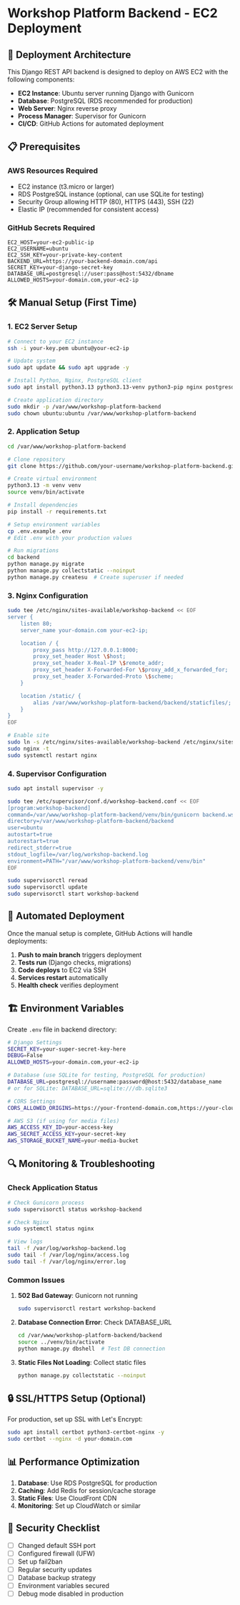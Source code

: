 # Workshop Platform Backend - EC2 Deployment

## 🚀 Deployment Architecture

This Django REST API backend is designed to deploy on AWS EC2 with the following components:

- **EC2 Instance**: Ubuntu server running Django with Gunicorn
- **Database**: PostgreSQL (RDS recommended for production)
- **Web Server**: Nginx reverse proxy
- **Process Manager**: Supervisor for Gunicorn
- **CI/CD**: GitHub Actions for automated deployment

## 📋 Prerequisites

### AWS Resources Required
- EC2 instance (t3.micro or larger)
- RDS PostgreSQL instance (optional, can use SQLite for testing)
- Security Group allowing HTTP (80), HTTPS (443), SSH (22)
- Elastic IP (recommended for consistent access)

### GitHub Secrets Required
```
EC2_HOST=your-ec2-public-ip
EC2_USERNAME=ubuntu
EC2_SSH_KEY=your-private-key-content
BACKEND_URL=https://your-backend-domain.com/api
SECRET_KEY=your-django-secret-key
DATABASE_URL=postgresql://user:pass@host:5432/dbname
ALLOWED_HOSTS=your-domain.com,your-ec2-ip
```

## 🛠️ Manual Setup (First Time)

### 1. EC2 Server Setup
```bash
# Connect to your EC2 instance
ssh -i your-key.pem ubuntu@your-ec2-ip

# Update system
sudo apt update && sudo apt upgrade -y

# Install Python, Nginx, PostgreSQL client
sudo apt install python3.13 python3.13-venv python3-pip nginx postgresql-client git -y

# Create application directory
sudo mkdir -p /var/www/workshop-platform-backend
sudo chown ubuntu:ubuntu /var/www/workshop-platform-backend
```

### 2. Application Setup
```bash
cd /var/www/workshop-platform-backend

# Clone repository
git clone https://github.com/your-username/workshop-platform-backend.git .

# Create virtual environment
python3.13 -m venv venv
source venv/bin/activate

# Install dependencies
pip install -r requirements.txt

# Setup environment variables
cp .env.example .env
# Edit .env with your production values

# Run migrations
cd backend
python manage.py migrate
python manage.py collectstatic --noinput
python manage.py createsu  # Create superuser if needed
```

### 3. Nginx Configuration
```bash
sudo tee /etc/nginx/sites-available/workshop-backend << EOF
server {
    listen 80;
    server_name your-domain.com your-ec2-ip;

    location / {
        proxy_pass http://127.0.0.1:8000;
        proxy_set_header Host \$host;
        proxy_set_header X-Real-IP \$remote_addr;
        proxy_set_header X-Forwarded-For \$proxy_add_x_forwarded_for;
        proxy_set_header X-Forwarded-Proto \$scheme;
    }

    location /static/ {
        alias /var/www/workshop-platform-backend/backend/staticfiles/;
    }
}
EOF

# Enable site
sudo ln -s /etc/nginx/sites-available/workshop-backend /etc/nginx/sites-enabled/
sudo nginx -t
sudo systemctl restart nginx
```

### 4. Supervisor Configuration
```bash
sudo apt install supervisor -y

sudo tee /etc/supervisor/conf.d/workshop-backend.conf << EOF
[program:workshop-backend]
command=/var/www/workshop-platform-backend/venv/bin/gunicorn backend.wsgi:application
directory=/var/www/workshop-platform-backend/backend
user=ubuntu
autostart=true
autorestart=true
redirect_stderr=true
stdout_logfile=/var/log/workshop-backend.log
environment=PATH="/var/www/workshop-platform-backend/venv/bin"
EOF

sudo supervisorctl reread
sudo supervisorctl update
sudo supervisorctl start workshop-backend
```

## 🔄 Automated Deployment

Once the manual setup is complete, GitHub Actions will handle deployments:

1. **Push to main branch** triggers deployment
2. **Tests run** (Django checks, migrations)
3. **Code deploys** to EC2 via SSH
4. **Services restart** automatically
5. **Health check** verifies deployment

## 🏗️ Environment Variables

Create `.env` file in backend directory:

```bash
# Django Settings
SECRET_KEY=your-super-secret-key-here
DEBUG=False
ALLOWED_HOSTS=your-domain.com,your-ec2-ip

# Database (use SQLite for testing, PostgreSQL for production)
DATABASE_URL=postgresql://username:password@host:5432/database_name
# or for SQLite: DATABASE_URL=sqlite:///db.sqlite3

# CORS Settings
CORS_ALLOWED_ORIGINS=https://your-frontend-domain.com,https://your-cloudfront-domain.cloudfront.net

# AWS S3 (if using for media files)
AWS_ACCESS_KEY_ID=your-access-key
AWS_SECRET_ACCESS_KEY=your-secret-key
AWS_STORAGE_BUCKET_NAME=your-media-bucket
```

## 🔍 Monitoring & Troubleshooting

### Check Application Status
```bash
# Check Gunicorn process
sudo supervisorctl status workshop-backend

# Check Nginx
sudo systemctl status nginx

# View logs
tail -f /var/log/workshop-backend.log
sudo tail -f /var/log/nginx/access.log
sudo tail -f /var/log/nginx/error.log
```

### Common Issues

1. **502 Bad Gateway**: Gunicorn not running
   ```bash
   sudo supervisorctl restart workshop-backend
   ```

2. **Database Connection Error**: Check DATABASE_URL
   ```bash
   cd /var/www/workshop-platform-backend/backend
   source ../venv/bin/activate
   python manage.py dbshell  # Test DB connection
   ```

3. **Static Files Not Loading**: Collect static files
   ```bash
   python manage.py collectstatic --noinput
   ```

## 🔒 SSL/HTTPS Setup (Optional)

For production, set up SSL with Let's Encrypt:

```bash
sudo apt install certbot python3-certbot-nginx -y
sudo certbot --nginx -d your-domain.com
```

## 📊 Performance Optimization

1. **Database**: Use RDS PostgreSQL for production
2. **Caching**: Add Redis for session/cache storage
3. **Static Files**: Use CloudFront CDN
4. **Monitoring**: Set up CloudWatch or similar

## 🚨 Security Checklist

- [ ] Changed default SSH port
- [ ] Configured firewall (UFW)
- [ ] Set up fail2ban
- [ ] Regular security updates
- [ ] Database backup strategy
- [ ] Environment variables secured
- [ ] Debug mode disabled in production